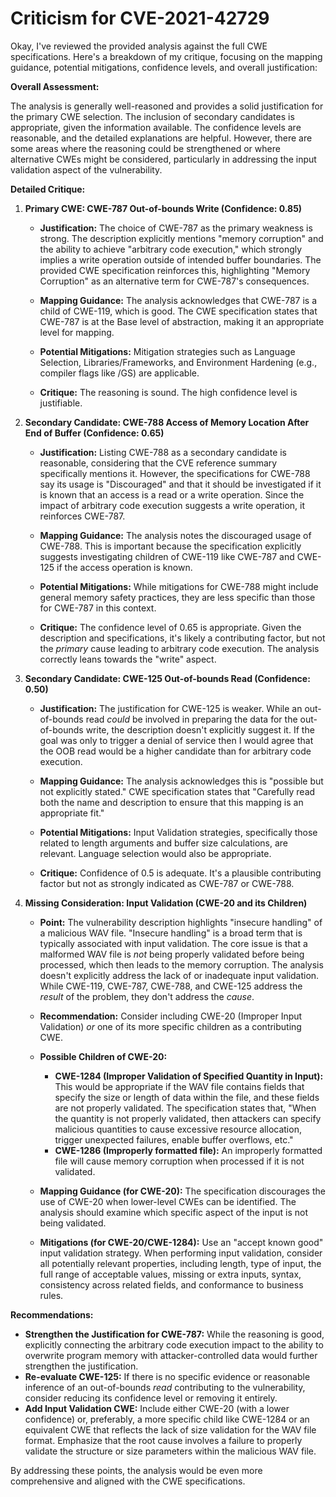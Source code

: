 # Criticism for CVE-2021-42729

Okay, I've reviewed the provided analysis against the full CWE specifications. Here's a breakdown of my critique, focusing on the mapping guidance, potential mitigations, confidence levels, and overall justification:

**Overall Assessment:**

The analysis is generally well-reasoned and provides a solid justification for the primary CWE selection.  The inclusion of secondary candidates is appropriate, given the information available. The confidence levels are reasonable, and the detailed explanations are helpful. However, there are some areas where the reasoning could be strengthened or where alternative CWEs might be considered, particularly in addressing the input validation aspect of the vulnerability.

**Detailed Critique:**

1.  **Primary CWE: CWE-787 Out-of-bounds Write (Confidence: 0.85)**

    *   **Justification:** The choice of CWE-787 as the primary weakness is strong. The description explicitly mentions "memory corruption" and the ability to achieve "arbitrary code execution," which strongly implies a write operation outside of intended buffer boundaries. The provided CWE specification reinforces this, highlighting "Memory Corruption" as an alternative term for CWE-787's consequences.

    *   **Mapping Guidance:** The analysis acknowledges that CWE-787 is a child of CWE-119, which is good. The CWE specification states that CWE-787 is at the Base level of abstraction, making it an appropriate level for mapping.

    *   **Potential Mitigations:** Mitigation strategies such as Language Selection, Libraries/Frameworks, and Environment Hardening (e.g., compiler flags like /GS) are applicable.

    *   **Critique:** The reasoning is sound. The high confidence level is justifiable.

2.  **Secondary Candidate: CWE-788 Access of Memory Location After End of Buffer (Confidence: 0.65)**

    *   **Justification:** Listing CWE-788 as a secondary candidate is reasonable, considering that the CVE reference summary specifically mentions it. However, the specifications for CWE-788 say its usage is "Discouraged" and that it should be investigated if it is known that an access is a read or a write operation. Since the impact of arbitrary code execution suggests a write operation, it reinforces CWE-787.

    *   **Mapping Guidance:** The analysis notes the discouraged usage of CWE-788. This is important because the specification explicitly suggests investigating children of CWE-119 like CWE-787 and CWE-125 if the access operation is known.

    *   **Potential Mitigations:**  While mitigations for CWE-788 might include general memory safety practices, they are less specific than those for CWE-787 in this context.

    *   **Critique:** The confidence level of 0.65 is appropriate. Given the description and specifications, it's likely a contributing factor, but not the *primary* cause leading to arbitrary code execution. The analysis correctly leans towards the "write" aspect.

3.  **Secondary Candidate: CWE-125 Out-of-bounds Read (Confidence: 0.50)**

    *   **Justification:** The justification for CWE-125 is weaker. While an out-of-bounds read *could* be involved in preparing the data for the out-of-bounds write, the description doesn't explicitly suggest it. If the goal was only to trigger a denial of service then I would agree that the OOB read would be a higher candidate than for arbitrary code execution.

    *   **Mapping Guidance:** The analysis acknowledges this is "possible but not explicitly stated." CWE specification states that "Carefully read both the name and description to ensure that this mapping is an appropriate fit."

    *   **Potential Mitigations:**  Input Validation strategies, specifically those related to length arguments and buffer size calculations, are relevant. Language selection would also be appropriate.

    *   **Critique:** Confidence of 0.5 is adequate. It's a plausible contributing factor but not as strongly indicated as CWE-787 or CWE-788.

4.  **Missing Consideration: Input Validation (CWE-20 and its Children)**

    *   **Point:** The vulnerability description highlights "insecure handling" of a malicious WAV file. "Insecure handling" is a broad term that is typically associated with input validation. The core issue is that a malformed WAV file is *not* being properly validated before being processed, which then leads to the memory corruption. The analysis doesn't explicitly address the lack of or inadequate input validation. While CWE-119, CWE-787, CWE-788, and CWE-125 address the *result* of the problem, they don't address the *cause*.

    *   **Recommendation:** Consider including CWE-20 (Improper Input Validation) *or* one of its more specific children as a contributing CWE.

    *   **Possible Children of CWE-20:**
        *   **CWE-1284 (Improper Validation of Specified Quantity in Input):** This would be appropriate if the WAV file contains fields that specify the size or length of data within the file, and these fields are not properly validated. The specification states that, "When the quantity is not properly validated, then attackers can specify malicious quantities to cause excessive resource allocation, trigger unexpected failures, enable buffer overflows, etc."
        *   **CWE-1286 (Improperly formatted file):** An improperly formatted file will cause memory corruption when processed if it is not validated.

    *   **Mapping Guidance (for CWE-20):** The specification discourages the use of CWE-20 when lower-level CWEs can be identified. The analysis should examine which specific aspect of the input is not being validated.
    *   **Mitigations (for CWE-20/CWE-1284):** Use an "accept known good" input validation strategy. When performing input validation, consider all potentially relevant properties, including length, type of input, the full range of acceptable values, missing or extra inputs, syntax, consistency across related fields, and conformance to business rules.

**Recommendations:**

*   **Strengthen the Justification for CWE-787:** While the reasoning is good, explicitly connecting the arbitrary code execution impact to the ability to overwrite program memory with attacker-controlled data would further strengthen the justification.
*   **Re-evaluate CWE-125:** If there is no specific evidence or reasonable inference of an out-of-bounds *read* contributing to the vulnerability, consider reducing its confidence level or removing it entirely.
*   **Add Input Validation CWE:** Include either CWE-20 (with a lower confidence) or, preferably, a more specific child like CWE-1284 or an equivalent CWE that reflects the lack of size validation for the WAV file format. Emphasize that the root cause involves a failure to properly validate the structure or size parameters within the malicious WAV file.

By addressing these points, the analysis would be even more comprehensive and aligned with the CWE specifications.